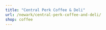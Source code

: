 ```yaml
---
title: "Central Perk Coffee & Deli"
url: /newark/central-perk-coffee-and-deli/
shop: coffee
---
```

